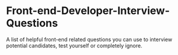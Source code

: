 # Front-end-Developer-Interview-Questions
A list of helpful front-end related questions you can use to interview potential candidates, test yourself or completely ignore.
